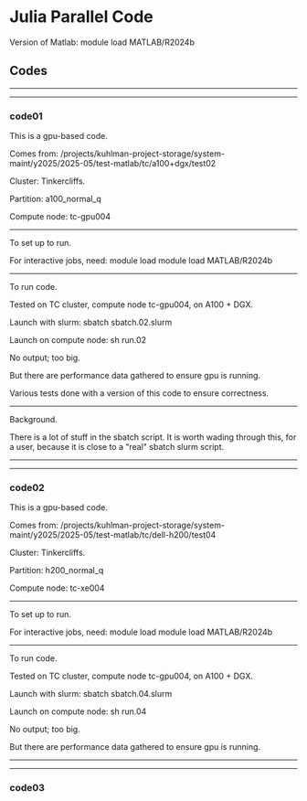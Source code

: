 # Julia Parallel Code

Version of Matlab:  module load MATLAB/R2024b

## Codes


------------------------------------------
------------------------------------------
### code01

This is a gpu-based code.

Comes from:  /projects/kuhlman-project-storage/system-maint/y2025/2025-05/test-matlab/tc/a100+dgx/test02

Cluster:  Tinkercliffs.

Partition:  a100_normal_q

Compute node:  tc-gpu004


----------------------
To set up to run.

For interactive jobs, need:
module load  module load MATLAB/R2024b


----------------------
To run code.


Tested on TC cluster, compute node tc-gpu004, on A100 + DGX.

Launch with slurm:  sbatch sbatch.02.slurm

Launch on compute node:  sh run.02

No output; too big.

But there are performance data gathered to ensure gpu is running.

Various tests done with a version of this code to ensure correctness.



----------------------------
Background.

There is a lot of stuff in the sbatch script.
It is worth wading through this, for a user, because it is close to a
"real" sbatch slurm script.


------------------------------------------
------------------------------------------
### code02

This is a gpu-based code.

Comes from:  /projects/kuhlman-project-storage/system-maint/y2025/2025-05/test-matlab/tc/dell-h200/test04

Cluster:  Tinkercliffs.

Partition:  h200_normal_q

Compute node:  tc-xe004


----------------------
To set up to run.

For interactive jobs, need:
module load  module load MATLAB/R2024b


----------------------
To run code.


Tested on TC cluster, compute node tc-gpu004, on A100 + DGX.


Launch with slurm:  sbatch sbatch.04.slurm

Launch on compute node:  sh run.04

No output; too big.

But there are performance data gathered to ensure gpu is running.



------------------------------------------
------------------------------------------
### code03



